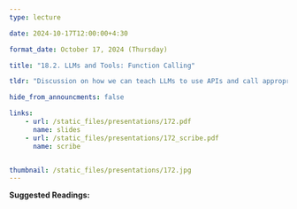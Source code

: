 ```yaml
---
type: lecture

date: 2024-10-17T12:00:00+4:30

format_date: October 17, 2024 (Thursday)

title: "18.2. LLMs and Tools: Function Calling"

tldr: "Discussion on how we can teach LLMs to use APIs and call appropriate functions when required."

hide_from_announcments: false

links: 
    - url: /static_files/presentations/172.pdf
      name: slides
    - url: /static_files/presentations/172_scribe.pdf
      name: scribe


thumbnail: /static_files/presentations/172.jpg
---
```

<!-- Other additional contents using markdown -->
**Suggested Readings:**
